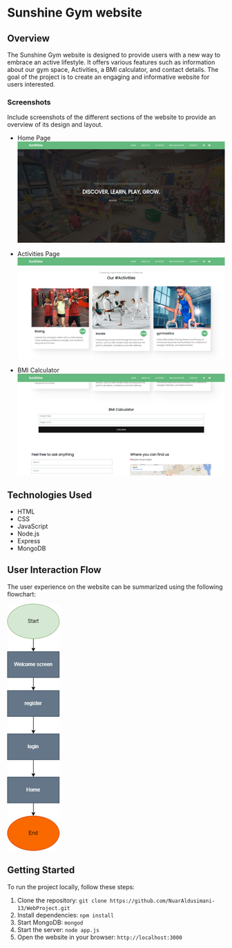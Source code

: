 # Sunshine Gym website

## Overview

The Sunshine Gym website is designed to provide users with a new way to embrace an active lifestyle. It offers various features such as information about our gym space, Activities, a BMI calculator, and contact details. The goal of the project is to create an engaging and informative website for users interested.

### Screenshots

Include screenshots of the different sections of the website to provide an overview of its design and layout.

- Home Page
  ![Home Page](screenshots/1.png)

- Activities Page
  ![Activities Page](screenshots/2.png)

- BMI Calculator
  ![BMI Calculator](screenshots/3.png)

## Technologies Used

- HTML
- CSS
- JavaScript
- Node.js
- Express
- MongoDB

## User Interaction Flow

The user experience on the website can be summarized using the following flowchart:

![User Interaction Flowchart](screenshots/flowchart.png)

## Getting Started

To run the project locally, follow these steps:

1. Clone the repository: `git clone https://github.com/NuarAldusimani-13/WebProject.git`
2. Install dependencies: `npm install`
3. Start MongoDB: `mongod`
4. Start the server: `node app.js`
5. Open the website in your browser: `http://localhost:3000`
